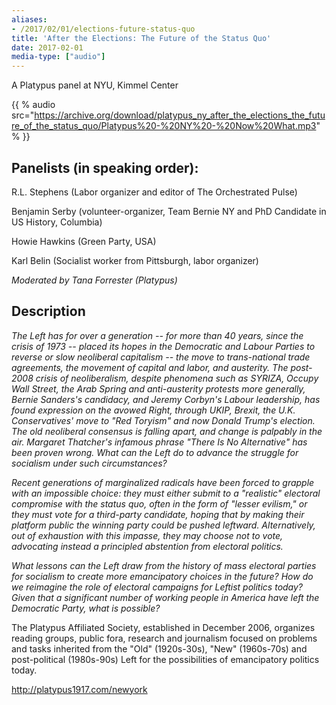 ```yaml
---
aliases:
- /2017/02/01/elections-future-status-quo
title: 'After the Elections: The Future of the Status Quo'
date: 2017-02-01
media-type: ["audio"]
---
```

A Platypus panel at NYU, Kimmel Center


{{ % audio src="https://archive.org/download/platypus_ny_after_the_elections_the_future_of_the_status_quo/Platypus%20-%20NY%20-%20Now%20What.mp3" % }}

## Panelists (in speaking order):

R.L. Stephens (Labor organizer and editor of The Orchestrated Pulse)

Benjamin Serby (volunteer-organizer, Team Bernie NY and PhD Candidate in US History, Columbia)

Howie Hawkins (Green Party, USA)

Karl Belin (Socialist worker from Pittsburgh, labor organizer)

_Moderated by Tana Forrester (Platypus)_


## Description

_The Left has for over a generation -- for more than 40 years, since the crisis of 1973 -- placed its hopes in the Democratic and Labour Parties to reverse or slow neoliberal capitalism -- the move to trans-national trade agreements, the movement of capital and labor, and austerity. The post-2008 crisis of neoliberalism, despite phenomena such as SYRIZA, Occupy Wall Street, the Arab Spring and anti-austerity protests more generally, Bernie Sanders's candidacy, and Jeremy Corbyn's Labour leadership, has found expression on the avowed Right, through UKIP, Brexit, the U.K. Conservatives' move to "Red Toryism" and now Donald Trump's election. The old neoliberal consensus is falling apart, and change is palpably in the air. Margaret Thatcher's infamous phrase "There Is No Alternative" has been proven wrong. What can the Left do to advance the struggle for socialism under such circumstances?_

_Recent generations of marginalized radicals have been forced to grapple with an impossible choice: they must either submit to a "realistic" electoral compromise with the status quo, often in the form of "lesser evilism," or they must vote for a third-party candidate, hoping that by making their platform public the winning party could be pushed leftward. Alternatively, out of exhaustion with this impasse, they may choose not to vote, advocating instead a principled abstention from electoral politics._

_What lessons can the Left draw from the history of mass electoral parties for socialism to create more emancipatory choices in the future? How do we reimagine the role of electoral campaigns for Leftist politics today? Given that a significant number of working people in America have left the Democratic Party, what is possible?_



The Platypus Affiliated Society, established in December 2006, organizes reading groups, public fora, research and journalism focused on problems and tasks inherited from the "Old" (1920s-30s), "New" (1960s-70s) and post-political (1980s-90s) Left for the possibilities of emancipatory politics today.

http://platypus1917.com/newyork
